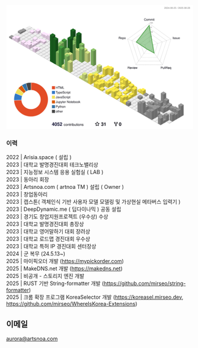 ![](./profile-3d-contrib/profile-south-season-animate.svg)

### 이력
2022 | Arisia.space ( 설립 )  
2023 | 대학교 발명경진대회 테크노밸리상  
2023 | 지능정보 시스템 응용 실험실 ( LAB )  
2023 | 동아리 회장  
2023 | Artsnoa.com ( artnoa TM ) 설립 ( Owner )  
2023 | 창업동아리  
2023 | 캡스톤( 객체인식 기반 사용자 모델 모델링 및 가상현실 메타버스 입력기 )  
2023 | DeepDynamic.me ( 딥다이나믹 ) 공동 설립  
2023 | 경기도 창업지원프로젝트 (우수상) 수상  
2023 | 대학교 발명경진대회 총장상  
2023 | 대학교 영어말하기 대회 장려상  
2023 | 대학교 로드맵 경진대회 우수상  
2023 | 대학교 특허 IP 경진대회 센터장상  
2024 | 군 복무 (24.5.13~)  
2025 | 마이픽오더 개발 (https://mypickorder.com)  
2025 | MakeDNS.net 개발 (https://makedns.net)  
2025 | 비공개 - 스토리지 엔진 개발  
2025 | RUST 기반 String-formatter 개발 (https://github.com/mirseo/string-formatter)  
2025 | 크롬 확장 프로그램 KoreaSelector 개발 (https://koreasel.mirseo.dev, https://github.com/mirseo/WhereIsKorea-Extensions)   

## 이메일
aurora@artsnoa.com
